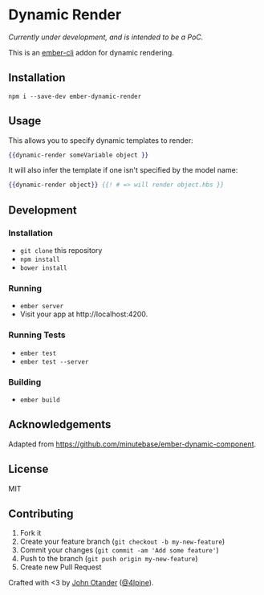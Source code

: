 # Dynamic Render

_Currently under development, and is intended to be a PoC._

This is an [ember-cli](http://www.ember-cli.com/) addon for dynamic rendering.

## Installation

```
npm i --save-dev ember-dynamic-render
```

## Usage

This allows you to specify dynamic templates to render:

```hbs
{{dynamic-render someVariable object }}
```

It will also infer the template if one isn't specified by the model name:

```hbs
{{dynamic-render object}} {{! # => will render object.hbs }}
```

## Development

### Installation

* `git clone` this repository
* `npm install`
* `bower install`

### Running

* `ember server`
* Visit your app at http://localhost:4200.

### Running Tests

* `ember test`
* `ember test --server`

### Building

* `ember build`

## Acknowledgements

Adapted from <https://github.com/minutebase/ember-dynamic-component>.

## License

MIT

## Contributing

1. Fork it
2. Create your feature branch (`git checkout -b my-new-feature`)
3. Commit your changes (`git commit -am 'Add some feature'`)
4. Push to the branch (`git push origin my-new-feature`)
5. Create new Pull Request

Crafted with <3 by [John Otander](http://johnotander.com) ([@4lpine](https://twitter.com/4lpine)).
